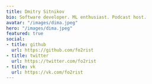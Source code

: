 ```yaml
---
title: Dmitry Sitnikov
bio: Software developer. ML enthusiast. Podcast host.
avatar: "/images/dima.jpeg"
hero: "/images/dima.jpeg"
featured: true
social:
- title: github
  url: https://github.com/fo2rist
- title: twitter
  url: https://twitter.com/fo2rist
- title: vk
  url: https://vk.com/fo2rist
---
```

